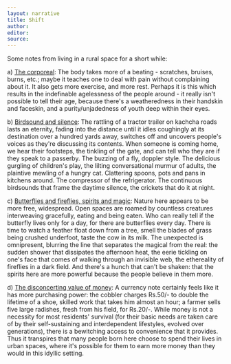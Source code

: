```yaml
---
layout: narrative
title: Shift
author:
editor: 
source:
---
```


Some notes from living in a rural space for a short while:

a) <u>The corporeal</u>: The body takes more of a beating - scratches, bruises, burns, etc.; maybe it teaches one to deal with pain without complaining about it. It also gets more exercise, and more rest. Perhaps it is this which results in the indefinable agelessness of the people around - it really isn't possible to tell their age, because there's a weatheredness in their handskin and faceskin, and a purity/unjadedness of youth deep within their eyes. 

b) <u>Birdsound and silence</u>: The rattling of a tractor trailer on kachcha roads lasts an eternity, fading into the distance until it idles coughingly at its destination over a hundred yards away, switches off and uncovers people's voices as they're discussing its contents. When someone is coming home, we hear their footsteps, the tinkling of the gate, and can tell who they are if they speak to a passerby. The buzzing of a fly, doppler style. The delicious gurgling of children's play, the lilting conversational murmur of adults, the plaintive mewling of a hungry cat. Clattering spoons, pots and pans in kitchens around. The compressor of the refrigerator.  The continuous birdsounds that frame the daytime silence, the crickets that do it at night.

c) <u>Butterflies and fireflies, spirits and magic</u>: Nature here appears to be more free, widespread. Open spaces are roamed by countless creatures interweaving gracefully, eating and being eaten. Who can really tell if the butterfly lives only for a day, for there are butterflies every day. There is time to watch a feather float down from a tree, smell the blades of grass being crushed underfoot, taste the cow in its milk. The unexpected is omnipresent, blurring the line that separates the magical from the real: the sudden shower that dissipates the afternoon heat, the eerie tickling on one's face that comes of walking through an invisible web, the ethereality of fireflies in a dark field. And there's a hunch that can't be shaken: that the spirits here are more powerful because the people believe in them more. 

d) <u>The disconcerting value of money</u>: A currency note certainly feels like it has more purchasing power: the cobbler charges Rs.50/- to double the lifetime of a shoe, skilled work that takes him almost an hour; a farmer sells five large radishes, fresh from his field, for Rs.20/-. While money is not a necessity for most residents' survival (for their basic needs are taken care of by their self-sustaining and interdependent lifestyles, evolved over generations), there is a bewitching access to convenience that it provides. Thus it transpires that many people born here choose to spend their lives in urban spaces, where it's possible for them to earn more money than they would in this idyllic setting.

